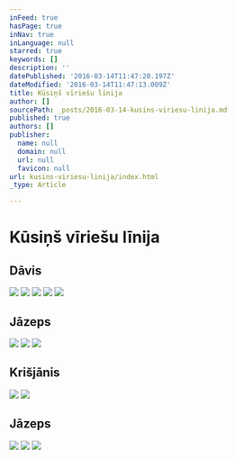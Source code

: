 ```yaml
---
inFeed: true
hasPage: true
inNav: true
inLanguage: null
starred: true
keywords: []
description: ''
datePublished: '2016-03-14T11:47:20.197Z'
dateModified: '2016-03-14T11:47:13.009Z'
title: Kūsiņš vīriešu līnija
author: []
sourcePath: _posts/2016-03-14-kusins-viriesu-linija.md
published: true
authors: []
publisher:
  name: null
  domain: null
  url: null
  favicon: null
url: kusins-viriesu-linija/index.html
_type: Article

---
```

# Kūsiņš vīriešu līnija

## Dāvis
![](https://the-grid-user-content.s3-us-west-2.amazonaws.com/84a61651-943a-46d9-aa1c-bb28ac2200c5.jpg)
![](https://the-grid-user-content.s3-us-west-2.amazonaws.com/8154f064-3af4-4f7e-a119-51742eefe71a.jpg)
![](https://the-grid-user-content.s3-us-west-2.amazonaws.com/970a742a-420f-49a0-9607-750e4b3ce0df.jpg)
![](https://the-grid-user-content.s3-us-west-2.amazonaws.com/d0cb1af9-3afd-4cef-bbfc-156f2a5ae769.jpg)
![](https://the-grid-user-content.s3-us-west-2.amazonaws.com/a483ce8a-4091-457f-8a58-3fbc20569f17.jpg)

## Jāzeps
![](https://the-grid-user-content.s3-us-west-2.amazonaws.com/ea376f90-7f6d-41dc-9691-00e2b82a4198.jpg)
![](https://the-grid-user-content.s3-us-west-2.amazonaws.com/de00ada9-700d-4ca5-92d9-93d96e182a5d.jpg)
![](https://the-grid-user-content.s3-us-west-2.amazonaws.com/4cf98a86-153b-42ae-8888-7485d4954d42.jpg)

## Krišjānis
![](https://the-grid-user-content.s3-us-west-2.amazonaws.com/aa101422-bc84-4194-904f-3bd95a8ffc36.jpg)
![](https://the-grid-user-content.s3-us-west-2.amazonaws.com/11b92ad0-21e2-4625-b64c-59cbc771ce99.jpg)

## Jāzeps
![](https://the-grid-user-content.s3-us-west-2.amazonaws.com/b87b6ec9-9ca5-44df-a973-1fc761dfcc4a.jpg)
![](https://the-grid-user-content.s3-us-west-2.amazonaws.com/f5db95b3-a92b-457e-b239-fa5c1a329633.jpg)
![](https://the-grid-user-content.s3-us-west-2.amazonaws.com/b9fa9b26-046f-48b4-a463-8c9b5372354f.jpg)